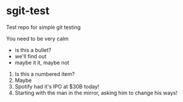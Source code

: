 # sgit-test
Test repo for simple git testing

You need to be very calm

- is this a bullet?
- we'll find out
- maybe it it, maybe not

1. Is this a numbered item?
2. Maybe
3. Spotify had it's IPO at $30B today!
4. Starting with the man in the mirror, asking him to change his ways!
